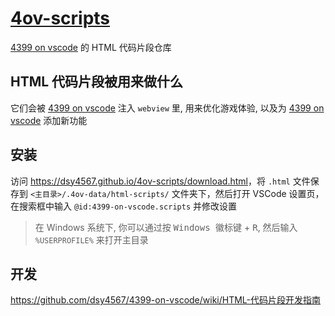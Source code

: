 # [4ov-scripts](https://github.com/dsy4567/4ov-scripts)

[4399 on vscode](https://github.com/dsy4567/4399-on-vscode) 的 HTML 代码片段仓库

## HTML 代码片段被用来做什么

它们会被 [4399 on vscode](https://github.com/dsy4567/4399-on-vscode) 注入
`webview` 里, 用来优化游戏体验, 以及为
[4399 on vscode](https://github.com/dsy4567/4399-on-vscode) 添加新功能

## 安装

访问 <https://dsy4567.github.io/4ov-scripts/download.html>，将 `.html` 文件保存到 `<主目录>/.4ov-data/html-scripts/` 文件夹下，然后打开 VSCode 设置页，在搜索框中输入 `@id:4399-on-vscode.scripts` 并修改设置

> 在 Windows 系统下, 你可以通过按 <kbd>Windows 徽标键</kbd> + <kbd>R</kbd>, 然后输入 `%USERPROFILE%` 来打开主目录

## 开发

<https://github.com/dsy4567/4399-on-vscode/wiki/HTML-代码片段开发指南>
